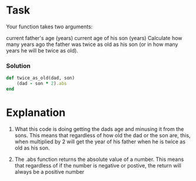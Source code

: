 # Task
Your function takes two arguments:

current father's age (years)
current age of his son (years)
Сalculate how many years ago the father was twice as old as his son (or in how many years he will be twice as old).


### Solution ###
```ruby
def twice_as_old(dad, son)
    (dad - son * 2).abs
end
```

# Explanation
1. What this code is doing getting the dads age and minusing it from the sons. This means that regardless of how old the dad or the son
are, this, when multiplied by 2 will get the year of his father when he is twice as old as his son. 

2. The .abs function returns the absolute value of a number. This means that regardless of if the number is negative or postive, the 
return will always be a positive number
